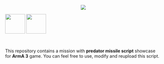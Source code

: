 <p align="center"><img src="https://i.imgur.com/6Tfb2Dc.png"></p>
<p align="left"><a href="https://steamcommunity.com/sharedfiles/filedetails/?id=2802974757"><img src="https://i.imgur.com/k6IXClg.png" height=64 width=64></a> <a href="https://youtu.be/IMQyfMl_uV8"><img src="https://i.imgur.com/JeUMWNw.png" height=64 width=64></a></p>
<br />

This repository contains a mission with **predator missile script** showcase for **ArmA 3** game.
You can feel free to use, modify and reupload this script.

